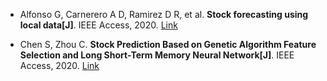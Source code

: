 * Alfonso G, Carnerero A D, Ramirez D R, et al. <b>Stock forecasting using local data[J]</b>. IEEE Access, 2020. [Link](https://ieeexplore.ieee.org/abstract/document/9306750)

* Chen S, Zhou C. <b>Stock Prediction Based on Genetic Algorithm Feature Selection and Long Short-Term Memory Neural Network[J]</b>. IEEE Access, 2020. [Link](https://ieeexplore.ieee.org/abstract/document/9306838)
